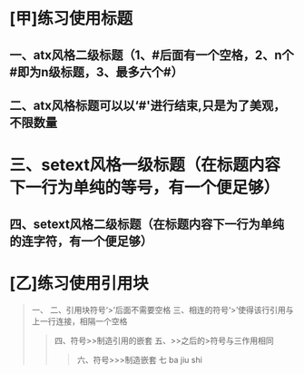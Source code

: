 # [甲]练习使用标题
## 一、atx风格二级标题（1、#后面有一个空格，2、n个#即为n级标题，3、最多六个#）
## 二、atx风格标题可以以‘#'进行结束,只是为了美观，不限数量 #####
三、setext风格一级标题（在标题内容下一行为单纯的等号，有一个便足够）
=================
四、setext风格二级标题（在标题内容下一行为单纯的连字符，有一个便足够）
----------------


# [乙]练习使用引用块
>一、
>二、引用块符号‘>’后面不需要空格
>三、相连的符号‘>’使得该行引用与上一行连接，相隔一个空格
>>四、符号>>制造引用的嵌套
>五、>>之后的>符号与三作用相同
>>>六、符号>>>制造嵌套
>七
>>ba
>>jiu
>>shi

